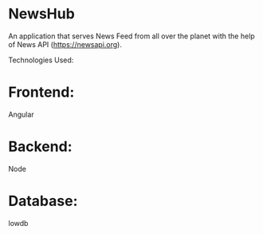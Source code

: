 # NewsHub

An application that serves News Feed from all over the planet with the help of News API (https://newsapi.org).

Technologies Used:

# Frontend:
  Angular

# Backend:
  Node

# Database:
  lowdb

